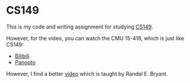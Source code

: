 # CS149

This is my code and writing assignment for studying [CS149](https://gfxcourses.stanford.edu/cs149/fall21/lecture/).

However, for the video, you can watch the CMU 15-418, which is just
like CS149:

+ [Bilibili](https://www.bilibili.com/video/BV16k4y1z7z9)
+ [Panopto](https://scs.hosted.panopto.com/Panopto/Pages/Sessions/List.aspx#folderID=%22f62c2297-de88-4e63-aff2-06641fa25e98%22)

However, I find a better [video](http://www.cs.cmu.edu/afs/cs/academic/class/15418-f18/www/schedule.html) which is taught by Randal E. Bryant.

